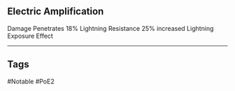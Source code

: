 ## Electric Amplification
Damage Penetrates 18% Lightning Resistance
25% increased Lightning Exposure Effect

---
## Tags
#Notable
#PoE2
